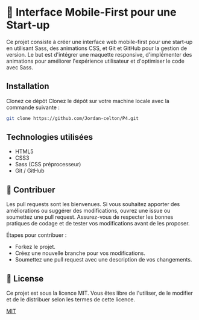 # 🌟 Interface Mobile-First pour une Start-up

Ce projet consiste à créer une interface web mobile-first pour une start-up en utilisant Sass, des animations CSS, et Git et GitHub pour la gestion de version. Le but est d'intégrer une maquette responsive, d'implémenter des animations pour améliorer l'expérience utilisateur et d'optimiser le code avec Sass.

## Installation

Clonez ce dépôt
Clonez le dépôt sur votre machine locale avec la commande suivante :

```bash
git clone https://github.com/Jordan-celton/P4.git

```

## Technologies utilisées

- HTML5
- CSS3
- Sass (CSS préprocesseur)
- Git / GitHub

## 🤝 Contribuer

Les pull requests sont les bienvenues. Si vous souhaitez apporter des améliorations ou suggérer des modifications, ouvrez une issue ou soumettez une pull request. Assurez-vous de respecter les bonnes pratiques de codage et de tester vos modifications avant de les proposer.

Étapes pour contribuer :
- Forkez le projet.
- Créez une nouvelle branche pour vos modifications.
- Soumettez une pull request avec une description de vos changements.

## 📜 License
Ce projet est sous la licence MIT. Vous êtes libre de l'utiliser, de le modifier et de le distribuer selon les termes de cette licence.

[MIT](https://choosealicense.com/licenses/mit/)
